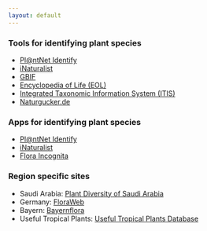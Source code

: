 ```yaml
---
layout: default
---
```


### Tools for identifying plant species

* <a class="plink" href="https://identify.plantnet.org/de">Pl@ntNet Identify</a>
* <a class="plink" href="https://www.inaturalist.org/">iNaturalist</a>
* <a class="plink" href="https://www.gbif.org/">GBIF</a>
* <a class="plink" href="https://eol.org">Encyclopedia of Life (EOL)</a>
* <a class="plink" href="https://www.itis.gov/">Integrated Taxonomic Information System (ITIS)</a>
* <a class="plink" href="https://naturgucker.de/">Naturgucker.de</a>

### Apps for identifying plant species
* <a class="plink" href="https://identify.plantnet.org/de">Pl@ntNet Identify</a>
* <a class="plink" href="https://www.inaturalist.org/">iNaturalist</a>
* <a class="plink" href="https://www.floraincognita.de">Flora Incognita</a>

### Region specific sites
* Saudi Arabia: <a class="plink" href="http://www.plantdiversityofsaudiarabia.info/">Plant Diversity of Saudi Arabia</a>
* Germany: <a class="plink" href="https://www.floraweb.de/">FloraWeb</a>
* Bayern: <a class="plink" href="https://daten.bayernflora.de/de/index.php">Bayernflora</a>
* Useful Tropical Plants: <a class="plink" href="http://tropical.theferns.info/">Useful Tropical Plants Database</a>
